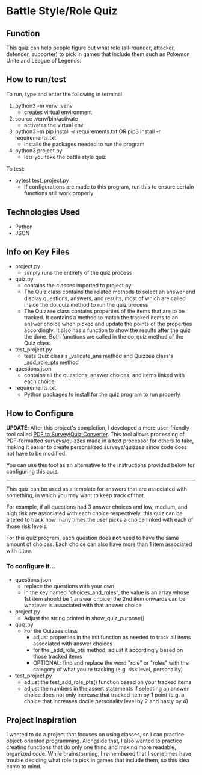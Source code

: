 # Battle Style/Role Quiz

## Function
This quiz can help people figure out what role (all-rounder, attacker, defender, supporter) to pick in games that include them such as Pokemon Unite and League of Legends.

## How to run/test
To run, type and enter the following in terminal
1. python3 -m venv .venv
    * creates virtual environment
2. source .venv/bin/activate
    * activates the virtual env
3. python3 -m pip install -r requirements.txt OR pip3 install -r requirements.txt
    * installs the packages needed to run the program
4. python3 project.py
    * lets you take the battle style quiz

To test: 
* pytest test_project.py
    * If configurations are made to this program, run this to ensure certain functions still work properly

## Technologies Used
* Python
* JSON

## Info on Key Files
* project.py
    * simply runs the entirety of the quiz process
* quiz.py
    * contains the classes imported to project.py
    * The Quiz class contains the related methods to select an answer and display questions, answers, and results, most of which are called inside the do_quiz method to run the quiz process
    * The Quizzee class contains properties of the items that are to be tracked. It contains a method to match the tracked items to an answer choice when picked and update the points of the properties accordingly. It also has a function to show the results after the quiz the done. Both functions are called in the do_quiz method of the Quiz class.
* test_project.py
    * tests Quiz class's _validate_ans method and Quizzee class's _add_role_pts method
* questions.json
    * contains all the questions, answer choices, and items linked with each choice
* requirements.txt
    * Python packages to install for the quiz program to run properly

## How to Configure
<b>UPDATE</b>: After this project's completion, I developed a more user-friendly tool called [PDF to Survey/Quiz Converter](https://github.com/dnce17/pdf_to_survey_quiz). This tool allows processing of PDF-formatted surveys/quizzes made in a text processor for others to take, making it easier to create personalized surveys/quizzes since code does not have to be modified. 

You can use this tool as an alternative to the instructions provided below for configuring this quiz.
<hr>

This quiz can be used as a template for answers that are associated with something, in which you may want to keep track of that.  

For example, if all questions had 3 answer choices and low, medium, and high risk are associated with each choice respectively, this quiz can be altered to track how many times the user picks a choice linked with each of those risk levels.

For this quiz program, each question does **not** need to have the same amount of choices. Each choice can also have more than 1 item associated with it too.

### To configure it...
* questions.json
    * replace the questions with your own
    * in the key named "choices_and_roles", the value is an array whose 1st item should be 1 answer choice; the 2nd item onwards can be whatever is associated with that answer choice
* project.py
    * Adjust the string printed in show_quiz_purpose()
* quiz.py
    * For the Quizzee class
        * adjust properties in the init function as needed to track all items associated with answer choices
        * for the _add_role_pts method, adjust it accordingly based on those tracked items
        * OPTIONAL: find and replace the word "role" or "roles" with the category of what you're tracking (e.g. risk level, personality)
* test_project.py
    * adjust the test_add_role_pts() function based on your tracked items
    * adjust the numbers in the assert statements if selecting an answer choice does not only increase that tracked item by 1 point (e.g. a choice that increases docile personality level by 2 and hasty by 4)

## Project Inspiration
I wanted to do a project that focuses on using classes, so I can practice object-oriented programming. Alongside that, I also wanted to practice creating functions that do only one thing and making more readable, organized code. While brainstorming, I remembered that I sometimes have trouble deciding what role to pick in games that include them, so this idea came to mind.